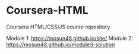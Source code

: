 # Coursera-HTML
Coursera HTML/CSS/JS course repository

Module 1:
  https://mosun48.github.io/site/
Module 2:
  https://mosun48.github.io/module3-solution
